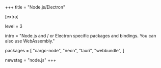 +++
title = "Node.js/Electron"

[extra]

level = 3

intro = "Node.js and / or Electron specific packages and bindings. You can also use WebAssembly."

packages = [
  "cargo-node",
  "neon",
  "tauri",
  "webbundle",
]

newstag = "node.js"
+++
